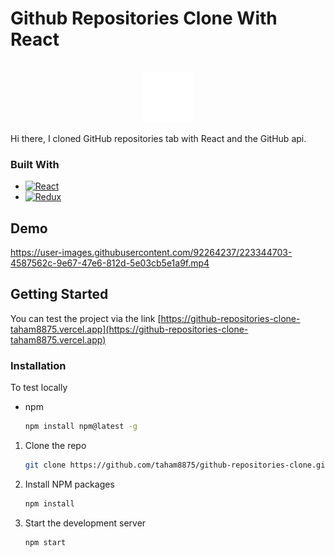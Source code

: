 # Github Repositories Clone With React

<a name="readme-top"></a>

<!-- PROJECT LOGO -->
<br />
<div align="center">
    <img src="/src/logo.svg" alt="Logo" width="80" height="80">
</div>

Hi there, I cloned GitHub repositories tab with React and the GitHub api.


### Built With

 

* [![React][React.js]][React-url]
* [![Redux][Redux.js]][Redux-url]


[React.js]: https://img.shields.io/badge/React-20232A?style=for-the-badge&logo=react&logoColor=61DAFB
[React-url]: https://reactjs.org/

[Redux.js]: https://img.shields.io/badge/Redux-20232A?style=for-the-badge&logo=redux&logoColor=764abc
[Redux-url]: https://redux.js.org/

 
## Demo



https://user-images.githubusercontent.com/92264237/223344703-4587562c-9e67-47e6-812d-5e03cb5e1a9f.mp4


 
## Getting Started

You can test the project via the link [https://github-repositories-clone-taham8875.vercel.app](https://github-repositories-clone-taham8875.vercel.app)



### Installation

 To test locally 

* npm
  ```sh
  npm install npm@latest -g
  ```

1. Clone the repo
   ```sh
   git clone https://github.com/taham8875/github-repositories-clone.git
   ```
1. Install NPM packages
   ```sh
   npm install
   ```

1. Start the development server
   ```sh
   npm start
   ```


 
